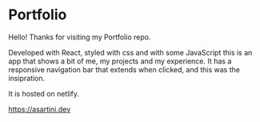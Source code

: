 # Portfolio

Hello! Thanks for visiting my Portfolio repo.

Developed with React, styled with css and with some JavaScript this is an app that shows a bit of me, my projects and my experience. It has a responsive navigation bar that extends when clicked, and this was the insipration.

It is hosted on netlify.

https://asartini.dev